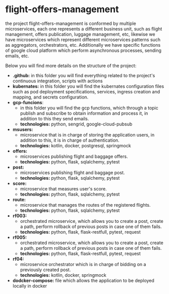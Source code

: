 # flight-offers-management

the project flight-offers-management is conformed by multiple microservices, each one represents a different business unit, such as flight management, offers publication, luggage management, etc, likewise we have microservices which represent different microservices patterns such as aggregators, orchestrators, etc. Additionally we have specific functions of google cloud platform which perform asynchronous processes, sending emails, etc.

Below you will find more details on the structure of the project:

* **.github:** in this folder you will find everything related to the project's continuous integration, scripts with actions
* **kubernates:** in this folder you will find the kubernates configuration files such as pod deployment specifications, services, ingress creation and mapping, and secrets configuration.
* **gcp-funcions**:
  * in this folder you will find the gcp functions, which through a topic publish and subscribe to obtain information and process it, in addition to this they send emails.
  * **technologies:** python, sengrid, google-cloud-pubsub
* **msusers:**
  * microservice that is in charge of storing the application users, in addition to this, it is in charge of authentication.
  * **technologies:** kotlin, docker, postgresql, springmock
* **offers:**
  * microservices publishing flight and baggage offers.
  * **technologies:** python, flask, sqlalchemy, pytest
* **post:**
  * microservices publishing flight and baggage post.
  * **technologies:** python, flask, sqlalchemy, pytest
* **score:**
  * microservice that measures user's score.
  * **technologies:** python, flask, sqlalchemy, pytest
* **route:**
  * microservice that manages the routes of the registered flights.
  * **technologies:** python, flask, sqlalchemy, pytest
* **rf003:**
  * orchestrated microservice, which allows you to create a post, create a path, perform rollback of previous posts in case one of them fails.
  * **technologies:** python, flask, flask-restfull, pytest, request
* **rf005:**
  * orchestrated microservice, which allows you to create a post, create a path, perform rollback of previous posts in case one of them fails.
  * **technologies:** python, flask, flask-restfull, pytest, request
* **rf04:**
  * microservice orchestrator which is in charge of bidding on a previously created post.
  * **technologies:** kotlin, docker, springmock
* **dodcker-compose:** file which allows the application to be deployed locally in docker
 
    
  
